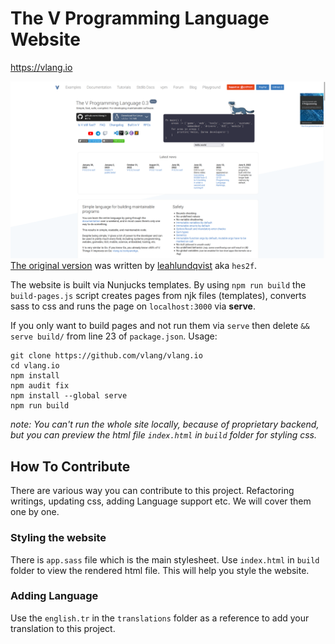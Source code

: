 # The V Programming Language Website

https://vlang.io

![Example](example.png)\
[The original version](https://github.com/hex2f/vlang.io) was written by [leahlundqvist](https://github.com/hex2f) aka ``hes2f``.

The website is built via Nunjucks templates. By using ``npm run build`` the ``build-pages.js`` script creates pages from njk files (templates), converts sass to css and runs the page on ``localhost:3000`` via **serve**.

If you only want to build pages and not run them via ``serve`` then delete ``&& serve build/`` from line 23 of ``package.json``.
Usage:
```
git clone https://github.com/vlang/vlang.io
cd vlang.io
npm install
npm audit fix
npm install --global serve
npm run build
```

*note: You can't run the whole site locally, because of proprietary backend, but you can preview the html file `index.html` in ``build`` folder for styling css.*

## How To Contribute

There are various way you can contribute to this project. Refactoring writings, updating css, adding Language support etc. We will cover them one by one.

### Styling the website

There is `app.sass` file which is the main stylesheet. Use `index.html` in ``build`` folder to view the rendered html file. This will help you style the website.

### Adding Language

Use the `english.tr` in the ``translations`` folder as a reference to add your translation to this project.
